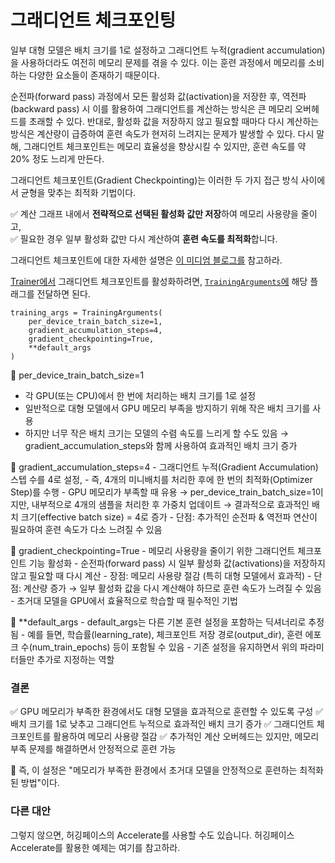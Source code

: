 # 그래디언트 체크포인팅 #

일부 대형 모델은 배치 크기를 1로 설정하고 그래디언트 누적(gradient accumulation)을 사용하더라도 여전히 메모리 문제를 겪을 수 있다. 이는 훈련 과정에서 메모리를 소비하는 다양한 요소들이 존재하기 때문이다. 

순전파(forward pass) 과정에서 모든 활성화 값(activation)을 저장한 후, 역전파(backward pass) 시 이를 활용하여 그래디언트를 계산하는 방식은 큰 메모리 오버헤드를 초래할 수 있다. 반대로, 활성화 값을 저장하지 않고 필요할 때마다 다시 계산하는 방식은 계산량이 급증하여 훈련 속도가 현저히 느려지는 문제가 발생할 수 있다. 다시 말해, 그래디언트 체크포인트는 메모리 효율성을 향상시킬 수 있지만, 훈련 속도를 약 20% 정도 느리게 만든다. 

그래디언트 체크포인트(Gradient Checkpointing)는 이러한 두 가지 접근 방식 사이에서 균형을 맞추는 최적화 기법이다. 

✅ 계산 그래프 내에서 **전략적으로 선택된 활성화 값만 저장**하여 메모리 사용량을 줄이고,  
✅ 필요한 경우 일부 활성화 값만 다시 계산하여 **훈련 속도를 최적화**합니다.  

그래디언트 체크포인트에 대한 자세한 설명은 [이 미디엄 블로그를](https://medium.com/tensorflow/fitting-larger-networks-into-memory-583e3c758ff9) 참고하라.   

[Trainer에서](https://huggingface.co/docs/transformers/v4.48.2/en/main_classes/trainer#transformers.Trainer) 그래디언트 체크포인트를 활성화하려면, [`TrainingArguments`에](https://huggingface.co/docs/transformers/v4.48.2/en/main_classes/trainer#transformers.TrainingArguments) 해당 플래그를 전달하면 된다. 

```
training_args = TrainingArguments(
    per_device_train_batch_size=1, 
    gradient_accumulation_steps=4, 
    gradient_checkpointing=True,
    **default_args
)
```

🔹 per_device_train_batch_size=1
   - 각 GPU(또는 CPU)에서 한 번에 처리하는 배치 크기를 1로 설정
   - 일반적으로 대형 모델에서 GPU 메모리 부족을 방지하기 위해 작은 배치 크기를 사용
   - 하지만 너무 작은 배치 크기는 모델의 수렴 속도를 느리게 할 수도 있음 → gradient_accumulation_steps와 함께 사용하여 효과적인 배치 크기 증가

  🔹 gradient_accumulation_steps=4
    - 그래디언트 누적(Gradient Accumulation) 스텝 수를 4로 설정, 
    - 즉, 4개의 미니배치를 처리한 후에 한 번의 최적화(Optimizer Step)를 수행
    - GPU 메모리가 부족할 때 유용
      → per_device_train_batch_size=1이지만, 내부적으로 4개의 샘플을 처리한 후 가중치 업데이트
      → 결과적으로 효과적인 배치 크기(effective batch size) = 4로 증가
    - 단점: 추가적인 순전파 & 역전파 연산이 필요하여 훈련 속도가 다소 느려질 수 있음

🔹 gradient_checkpointing=True
    - 메모리 사용량을 줄이기 위한 그래디언트 체크포인트 기능 활성화
    - 순전파(forward pass) 시 일부 활성화 값(activations)을 저장하지 않고 필요할 때 다시 계산
    - 장점: 메모리 사용량 절감 (특히 대형 모델에서 효과적)
    - 단점: 계산량 증가 → 일부 활성화 값을 다시 계산해야 하므로 훈련 속도가 느려질 수 있음
    - 초거대 모델을 GPU에서 효율적으로 학습할 때 필수적인 기법

  🔹 **default_args
    - default_args는 다른 기본 훈련 설정을 포함하는 딕셔너리로 추정됨
    - 예를 들면, 학습률(learning_rate), 체크포인트 저장 경로(output_dir), 훈련 에포크 수(num_train_epochs) 등이 포함될 수 있음
    - 기존 설정을 유지하면서 위의 파라미터들만 추가로 지정하는 역할

### 결론 ###
 ✅ GPU 메모리가 부족한 환경에서도 대형 모델을 효과적으로 훈련할 수 있도록 구성
 ✅ 배치 크기를 1로 낮추고 그래디언트 누적으로 효과적인 배치 크기 증가
 ✅ 그래디언트 체크포인트를 활용하여 메모리 사용량 절감
 ✅ 추가적인 계산 오버헤드는 있지만, 메모리 부족 문제를 해결하면서 안정적으로 훈련 가능

 🚀 즉, 이 설정은 "메모리가 부족한 환경에서 초거대 모델을 안정적으로 훈련하는 최적화된 방법"이다.  

### 다른 대안 ###

그렇지 않으면, 허깅페이스의 Accelerate를 사용할 수도 있습니다. 허깅페이스 Accelerate를 활용한 예제는 여기를 참고하라.





